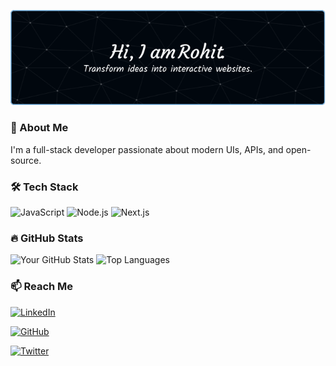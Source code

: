 [![Banner](./public/assets/github-header-image.png)](https://github.com/Ro-Rohit)

### 🚀 About Me

I'm a full-stack developer passionate about modern UIs, APIs, and open-source.

### 🛠 Tech Stack

![JavaScript](https://img.shields.io/badge/-JavaScript-black?style=flat-square&logo=javascript)
![Node.js](https://img.shields.io/badge/-Node.js-black?style=flat-square&logo=node.js)
![Next.js](https://img.shields.io/badge/-Next.js-black?style=flat-square&logo=next.js)

### 🔥 GitHub Stats

![Your GitHub Stats](https://github-readme-stats.vercel.app/api?username=Ro-Rohit&show_icons=true&theme=radical)
![Top Languages](https://github-readme-stats.vercel.app/api/top-langs/?username=Ro-Rohit&layout=compact&theme=radical)

### 📫 Reach Me

[![LinkedIn](https://img.shields.io/badge/-LinkedIn-blue?style=flat-square&logo=Linkedin&logoColor=white&link=https://www.linkedin.com/in/rohit-singh-9aba00221)](https://www.linkedin.com/in/rohit-singh-9aba00221)

[![GitHub](https://img.shields.io/badge/-GitHub-black?style=flat-square&logo=GitHub&logoColor=white&link=https://github.com/Ro-Rohit)](https://github.com/Ro-Rohit)

[![Twitter](https://img.shields.io/badge/-Twitter-black?style=flat-square&logo=Twitter&logoColor=white&link=https://x.com/RohitSi76170355)](https://x.com/RohitSi76170355)
